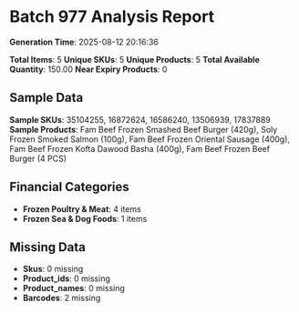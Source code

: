 # Batch 977 Analysis Report

**Generation Time**: 2025-08-12 20:16:36

**Total Items**: 5
**Unique SKUs**: 5
**Unique Products**: 5
**Total Available Quantity**: 150.00
**Near Expiry Products**: 0

## Sample Data
**Sample SKUs**: 35104255, 16872624, 16586240, 13506939, 17837889
**Sample Products**: Fam Beef Frozen Smashed Beef Burger (420g), Soly Frozen Smoked Salmon (100g), Fam Beef Frozen Oriental Sausage (400g), Fam Beef Frozen Kofta Dawood Basha (400g), Fam Beef Frozen Beef Burger (4 PCS)

## Financial Categories
- **Frozen Poultry & Meat**: 4 items
- **Frozen Sea & Dog Foods**: 1 items

## Missing Data
- **Skus**: 0 missing
- **Product_ids**: 0 missing
- **Product_names**: 0 missing
- **Barcodes**: 2 missing
